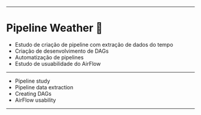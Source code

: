 ***
# Pipeline Weather :snake:
* Estudo de criação de pipeline com extração de dados do tempo
* Criação de desenvolvimento de DAGs
* Automatização de pipelines
* Estudo de usuabilidade do AirFlow
***
* Pipeline study
* Pipeline data extraction
* Creating DAGs
* AirFlow usability
***
